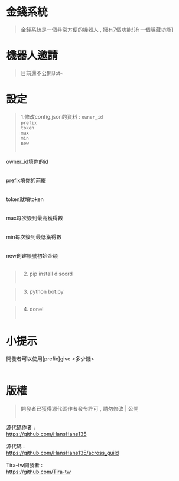 # 金錢系統
> 金錢系統是一個非常方便的機器人 , 擁有7個功能![有一個隱藏功能] <br>
# 機器人邀請
> 目前還不公開Bot~ <br>
# 設定
> 1.修改config.json的資料 :
`owner_id` <br>
`prefix` <br>
`token`<br> 
`max`<br>
`min`<br>
`new`<br><br>
    
owner_id填你的id <br> <br>
    
prefix填你的前綴 <br> <br>
    
token就填token <br> <br>
    
max每次簽到最高獲得數 <br> <br>
    
min每次簽到最低獲得數 <br> <br>
    
new創建帳號初始金額 <br> <br>

> 2. pip install discord <br> <br>

> 3. python bot.py <br> <br>

> 4. done! <br> <br>

# 小提示 
開發者可以使用[prefix]give <ID> <多少錢> <br> <br>

# 版權
> 開發者已獲得源代碼作者發布許可 , 請勿修改 | 公開 <br> <br>

源代碼作者 : <br>
https://github.com/HansHans135 <br>

源代碼 : <br>
https://github.com/HansHans135/across_guild <br>

Tira-tw開發者 : <br>
https://github.com/Tira-tw
